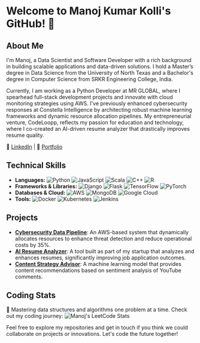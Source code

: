 <!--
**ManojKumarKolli/ManojKumarKolli** is a ✨ _special_ ✨ repository because its `README.md` (this file) appears on your GitHub profile.

Here are some ideas to get you started:

- 🔭 I’m currently working on ...
- 🌱 I’m currently learning ...
- 👯 I’m looking to collaborate on ...
- 🤔 I’m looking for help with ...
- 💬 Ask me about ...
- 📫 How to reach me: ...
- 😄 Pronouns: ...
- ⚡ Fun fact: ...
-->
# Welcome to Manoj Kumar Kolli's GitHub! 👋

## About Me
I'm Manoj, a Data Scientist and Software Developer with a rich background in building scalable applications and data-driven solutions. I hold a Master’s degree in Data Science from the University of North Texas and a Bachelor's degree in Computer Science from SRKR Engineering College, India.

Currently, I am working as a Python Developer at MR GLOBAL, where I spearhead full-stack development projects and innovate with cloud monitoring strategies using AWS. I've previously enhanced cybersecurity responses at Constella Intelligence by architecting robust machine learning frameworks and dynamic resource allocation pipelines. My entrepreneurial venture, CodeLoopp, reflects my passion for education and technology, where I co-created an AI-driven resume analyzer that drastically improves resume quality.

🔗 [LinkedIn](https://www.linkedin.com/in/manoj-kumar-kolli/) | 🔗 [Portfolio](https://manojkumarkolli.wixstudio.io/manojportfolio)

## Technical Skills
- **Languages:** ![Python](https://img.shields.io/badge/-Python-3776AB?style=flat-square&logo=python&logoColor=white) ![JavaScript](https://img.shields.io/badge/-JavaScript-F7DF1E?style=flat-square&logo=javascript&logoColor=black) ![Scala](https://img.shields.io/badge/-Scala-DC322F?style=flat-square&logo=scala&logoColor=white) ![C++](https://img.shields.io/badge/-C++-00599C?style=flat-square&logo=cplusplus&logoColor=white) ![R](https://img.shields.io/badge/-R-276DC3?style=flat-square&logo=r&logoColor=white)
- **Frameworks & Libraries:** ![Django](https://img.shields.io/badge/-Django-092E20?style=flat-square&logo=django&logoColor=white) ![Flask](https://img.shields.io/badge/-Flask-000000?style=flat-square&logo=flask&logoColor=white) ![TensorFlow](https://img.shields.io/badge/-TensorFlow-FF6F00?style=flat-square&logo=tensorflow&logoColor=white) ![PyTorch](https://img.shields.io/badge/-PyTorch-EE4C2C?style=flat-square&logo=pytorch&logoColor=white)
- **Databases & Cloud:** ![AWS](https://img.shields.io/badge/-AWS-232F3E?style=flat-square&logo=amazon-aws&logoColor=white) ![MongoDB](https://img.shields.io/badge/-MongoDB-47A248?style=flat-square&logo=mongodb&logoColor=white) ![Google Cloud](https://img.shields.io/badge/-Google_Cloud-4285F4?style=flat-square&logo=google-cloud&logoColor=white)
- **Tools:** ![Docker](https://img.shields.io/badge/-Docker-2496ED?style=flat-square&logo=docker&logoColor=white) ![Kubernetes](https://img.shields.io/badge/-Kubernetes-326CE5?style=flat-square&logo=kubernetes&logoColor=white) ![Jenkins](https://img.shields.io/badge/-Jenkins-D24939?style=flat-square&logo=jenkins&logoColor=white)

## Projects
- [**Cybersecurity Data Pipeline**](https://github.com/ManojKumarKolli/cybersecurity-pipeline): An AWS-based system that dynamically allocates resources to enhance threat detection and reduce operational costs by 35%.
- [**AI Resume Analyzer**](https://github.com/ManojKumarKolli/resume-analyzer): A tool built as part of my startup that analyzes and enhances resumes, significantly improving job application outcomes.
- [**Content Strategy Advisor**](https://github.com/ManojKumarKolli/content-strategy-advisor): A machine learning model that provides content recommendations based on sentiment analysis of YouTube comments.

## Coding Stats
🌟 Mastering data structures and algorithms one problem at a time. Check out my coding journey:
![Manoj's LeetCode Stats]([<Your-LeetCode-Stats-Card-URL>](https://leetcode.com/u/ManojKumarKolli/))

Feel free to explore my repositories and get in touch if you think we could collaborate on projects or innovations. Let's code the future together!
